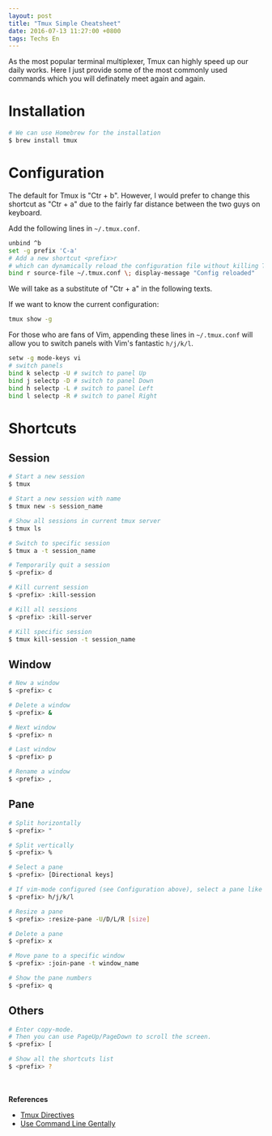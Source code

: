 ```yaml
---
layout: post
title: "Tmux Simple Cheatsheet"
date: 2016-07-13 11:27:00 +0800
tags: Techs En
---
```


As the most popular terminal multiplexer, Tmux can highly speed up our daily works. Here I just provide some of the most commonly used commands which you will definately meet again and again.

# Installation

```bash
# We can use Homebrew for the installation
$ brew install tmux
```

# Configuration

The default <prefix> for Tmux is "Ctr + b". However, I would prefer to change this shortcut as "Ctr + a" due to the fairly far distance between the two guys on keyboard.

Add the following lines in `~/.tmux.conf`.

```bash
unbind ^b
set -g prefix 'C-a'
# Add a new shortcut <prefix>r
# which can dynamically reload the configuration file without killing Tmux server
bind r source-file ~/.tmux.conf \; display-message "Config reloaded"
```
We will take <prefix> as a substitute of "Ctr + a" in the following texts.

If we want to know the current configuration:

```bash
tmux show -g
```

For those who are fans of Vim, appending these lines in `~/.tmux.conf` will allow you to switch panels with Vim's fantastic `h/j/k/l`.

```bash
setw -g mode-keys vi
# switch panels
bind k selectp -U # switch to panel Up
bind j selectp -D # switch to panel Down
bind h selectp -L # switch to panel Left
bind l selectp -R # switch to panel Right
```

# Shortcuts

## Session

```bash
# Start a new session
$ tmux

# Start a new session with name
$ tmux new -s session_name

# Show all sessions in current tmux server
$ tmux ls

# Switch to specific session
$ tmux a -t session_name

# Temporarily quit a session
$ <prefix> d

# Kill current session
$ <prefix> :kill-session

# Kill all sessions
$ <prefix> :kill-server

# Kill specific session
$ tmux kill-session -t session_name
```

## Window

```bash
# New a window
$ <prefix> c

# Delete a window
$ <prefix> &

# Next window
$ <prefix> n

# Last window
$ <prefix> p

# Rename a window
$ <prefix> ,
```

## Pane

```bash
# Split horizontally
$ <prefix> "
```

```bash
# Split vertically
$ <prefix> %
```

```bash
# Select a pane
$ <prefix> [Directional keys]
```

```bash
# If vim-mode configured (see Configuration above), select a pane like this
$ <prefix> h/j/k/l
```

```bash
# Resize a pane
$ <prefix> :resize-pane -U/D/L/R [size]
```

```bash
# Delete a pane
$ <prefix> x
```

```bash
# Move pane to a specific window
$ <prefix> :join-pane -t window_name
```

```bash
# Show the pane numbers
$ <prefix> q
```

## Others

```bash
# Enter copy-mode.
# Then you can use PageUp/PageDown to scroll the screen.
$ <prefix> [

# Show all the shortcuts list
$ <prefix> ?
```
<br><br>
**References**

- [Tmux Directives](http://baiqiuyi.com/linux/tmux%E5%B8%B8%E7%94%A8%E5%91%BD%E4%BB%A4.html)
- [Use Command Line Gentally](http://harttle.com/2015/11/06/tmux-startup.html)
